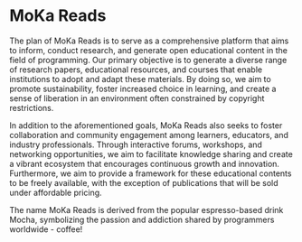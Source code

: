 # MoKa Reads

The plan of MoKa Reads is to serve as a comprehensive platform that aims to inform, conduct research, and generate open educational content in the field of programming. Our primary objective is to generate a diverse range of research papers, educational resources, and courses that enable institutions to adopt and adapt these materials. By doing so, we aim to promote sustainability, foster increased choice in learning, and create a sense of liberation in an environment often constrained by copyright restrictions.

In addition to the aforementioned goals, MoKa Reads also seeks to foster collaboration and community engagement among learners, educators, and industry professionals. Through interactive forums, workshops, and networking opportunities, we aim to facilitate knowledge sharing and create a vibrant ecosystem that encourages continuous growth and innovation. Furthermore, we aim to provide a framework for these educational contents to be freely available, with the exception of publications that will be sold under affordable pricing.

The name MoKa Reads is derived from the popular espresso-based drink Mocha, symbolizing the passion and addiction shared by programmers worldwide - coffee!




